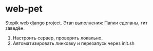 # web-pet
Stepik web django project.
Этап выполнения:
Папки сделаны, гит заведён.
1. Настроить сервер, проверить локально.
2. Автоматизировать линковку и перезапуск через init.sh
